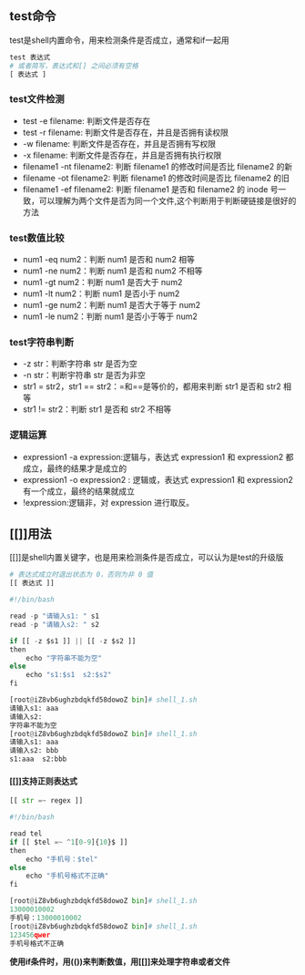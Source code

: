 ## test命令
test是shell内置命令，用来检测条件是否成立，通常和if一起用
```python
test 表达式
# 或者简写，表达式和[] 之间必须有空格
[ 表达式 ]
```

### test文件检测
* test -e filename: 判断文件是否存在
* test -r filename: 判断文件是否存在，并且是否拥有读权限
* -w filename: 判断文件是否存在，并且是否拥有写权限
* -x filename: 判断文件是否存在，并且是否拥有执行权限
* filename1 -nt filename2: 判断 filename1 的修改时间是否比 filename2 的新
* filename -ot filename2: 判断 filename1 的修改时间是否比 filename2 的旧
* filename1 -ef filename2: 判断 filename1 是否和 filename2 的 inode 号一致，可以理解为两个文件是否为同一个文件,这个判断用于判断硬链接是很好的方法

### test数值比较
* num1 -eq num2：判断 num1 是否和 num2 相等
* num1 -ne num2：判断 num1 是否和 num2 不相等
* num1 -gt num2：判断 num1 是否大于 num2
* num1 -lt num2：判断 num1 是否小于 num2
* num1 -ge num2：判断 num1 是否大于等于 num2
* num1 -le num2：判断 num1 是否小于等于 num2

### test字符串判断
* -z str：判断字符串 str 是否为空
* -n str：判断宇符串 str 是否为非空
* str1 = str2，str1 == str2：=和==是等价的，都用来判断 str1 是否和 str2 相等
* str1 != str2：判断 str1 是否和 str2 不相等

### 逻辑运算
* expression1 -a expression:逻辑与，表达式 expression1 和 expression2 都成立，最终的结果才是成立的
* expression1 -o expression2	: 	逻辑或，表达式 expression1 和 expression2 有一个成立，最终的结果就成立
* !expression:逻辑非，对 expression 进行取反。


## [[]]用法
[[]]是shell内置关键字，也是用来检测条件是否成立，可以认为是test的升级版
```python
# 表达式成立时退出状态为 0，否则为非 0 值
[[ 表达式 ]]
```

```python
#!/bin/bash

read -p "请输入s1: " s1
read -p "请输入s2: " s2

if [[ -z $s1 ]] || [[ -z $s2 ]]
then
    echo "字符串不能为空"
else
    echo "s1:$s1  s2:$s2"
fi

[root@iZ8vb6ughzbdqkfd58dowoZ bin]# shell_1.sh
请输入s1: aaa
请输入s2:
字符串不能为空
[root@iZ8vb6ughzbdqkfd58dowoZ bin]# shell_1.sh
请输入s1: aaa
请输入s2: bbb
s1:aaa  s2:bbb
```

#### [[]]支持正则表达式
```python
[[ str =~ regex ]]
```

```python
#!/bin/bash

read tel
if [[ $tel =~ ^1[0-9]{10}$ ]]
then
    echo "手机号：$tel"
else
    echo "手机号格式不正确"
fi

[root@iZ8vb6ughzbdqkfd58dowoZ bin]# shell_1.sh
13000010002
手机号：13000010002
[root@iZ8vb6ughzbdqkfd58dowoZ bin]# shell_1.sh
123456qwer
手机号格式不正确
```

**使用if条件时，用(())来判断数值，用[[]]来处理字符串或者文件**
